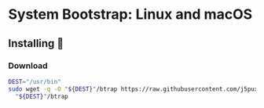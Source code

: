 # System Bootstrap: Linux and macOS


## Installing 🚀

### Download
```bash
DEST="/usr/bin"
sudo wget -q -O "${DEST}"/btrap https://raw.githubusercontent.com/j5pux/btrap/main/btrap && sudo chmod +x \
  "${DEST}"/btrap
```
